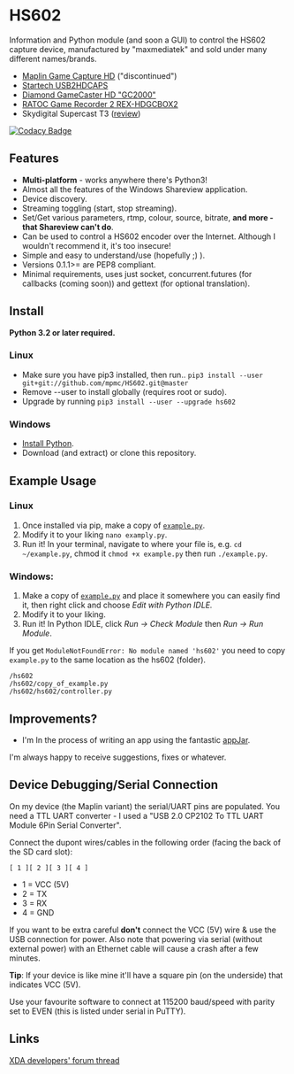 # HS602

Information and Python module (and soon a GUI) to control the HS602 capture device, manufactured by "maxmediatek" and sold under many different names/brands.

* [Maplin Game Capture HD](https://web.archive.org/web/20170706154717/http://www.maplin.co.uk/p/maplin-game-capture-hd-a84qu)  ("discontinued")
* [Startech USB2HDCAPS](https://www.startech.com/uk/AV/Converters/Video/standalone-video-capture-device~USB2HDCAPS)
* [Diamond GameCaster HD "GC2000"](http://www.diamondmm.com/diamond-gc2000-video-capture-edit-stream.html)
* [RATOC Game Recorder 2 REX-HDGCBOX2](http://www.ratocsystems.com/services/driver/visual/hdgcbox2_rgr.html)
* Skydigital Supercast T3 ([review](https://lpokeh.blogspot.com/2015/07/skydigital-t3-20-hdmi-review.html))

[![Codacy Badge](https://api.codacy.com/project/badge/Grade/b1ee4a339ae24f919f12cee209f3bec0)](https://www.codacy.com/app/hello_58/HS602?utm_source=github.com&utm_medium=referral&utm_content=mpmc/HS602&utm_campaign=badger)

## Features

* **Multi-platform** - works anywhere there's Python3!
* Almost all the features of the Windows Shareview application.
* Device discovery.
* Streaming toggling (start, stop streaming).
* Set/Get various parameters, rtmp, colour, source, bitrate, **and more - that Shareview can't do**.
* Can be used to control a HS602 encoder over the Internet. Although I wouldn't recommend it, it's too insecure!
* Simple and easy to understand/use (hopefully ;) ).
* Versions 0.1.1>= are PEP8 compliant.
* Minimal requirements, uses just socket, concurrent.futures (for callbacks (coming soon)) and gettext (for optional translation).

## Install

**Python 3.2 or later required.**

### Linux

* Make sure you have pip3 installed, then run.. ```pip3 install --user git+git://github.com/mpmc/HS602.git@master```
* Remove --user to install globally (requires root or sudo).
* Upgrade by running ```pip3 install --user --upgrade hs602```

### Windows

* [Install Python](https://www.python.org/downloads/windows/).
* Download (and extract) or clone this repository.


## Example Usage

### Linux

1. Once installed via pip, make a copy of [```example.py```](https://raw.githubusercontent.com/mpmc/HS602/master/hs602/example.py).
2. Modify it to your liking ```nano examply.py```.
3. Run it! In your terminal, navigate to where your file is, e.g. ```cd ~/example.py```, chmod it ```chmod +x example.py``` then run ```./example.py```.

### Windows:

1. Make a copy of [```example.py```](https://raw.githubusercontent.com/mpmc/HS602/master/hs602/example.py) and place it somewhere you can easily find it, then right click and choose *Edit with Python IDLE.*
2. Modify it to your liking.
3. Run it! In Python IDLE, click *Run -> Check Module*  then *Run -> Run Module*.

If you get ```ModuleNotFoundError: No module named 'hs602'``` you need to copy ```example.py``` to the same location as the hs602 (folder).

```
/hs602
/hs602/copy_of_example.py
/hs602/hs602/controller.py
```

## Improvements?

* I'm In the process of writing an app using the fantastic [appJar](http://github.com/jarvisteach/appjar).

I'm always happy to receive suggestions, fixes or whatever.

## Device Debugging/Serial Connection

On my device (the Maplin variant) the serial/UART pins are populated. You need a TTL UART converter - I used a "USB 2.0 CP2102 To TTL UART Module 6Pin Serial Converter".

Connect the dupont wires/cables in the following order (facing the back of the SD card slot):

```[ 1 ][ 2 ][ 3 ][ 4 ]```

* 1 = VCC (5V)
* 2 = TX
* 3 = RX
* 4 = GND

If you want to be extra careful **don't** connect the VCC (5V) wire & use the USB connection for power. Also note that powering via serial (without external power) with an Ethernet cable will cause a crash after a few minutes.

**Tip**: If your device is like mine it'll have a square pin (on the underside) that indicates VCC (5V).

Use your favourite software to connect at 115200 baud/speed with parity set to EVEN (this is listed under serial in PuTTY).

## Links
[XDA developers' forum thread](https://forum.xda-developers.com/hardware-hacking/hardware/easily-moddable-hdmi-capture-box-t2988451)
